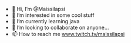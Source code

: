 - 👋 Hi, I’m @Maissilapsi
- 👀 I’m interested in some cool stuff 
- 🌱 I’m currently learning java
- 💞️ I’m looking to collaborate on anyone...
- 📫 How to reach me www.twitch.tv/maissilapsi

<!---
Maissilapsi/Maissilapsi is a ✨ special ✨ repository because its `README.md` (this file) appears on your GitHub profile.
You can click the Preview link to take a look at your changes.
--->
